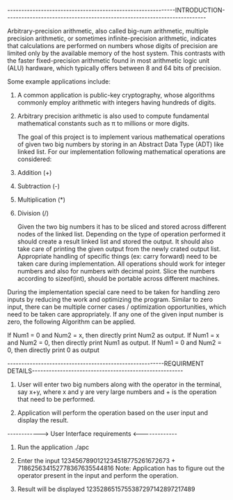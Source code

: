 ------------------------------------------------------------INTRODUCTION------------------------------------------------------------------------

Arbitrary-precision arithmetic, also called big-num arithmetic, multiple precision arithmetic, or sometimes infinite-precision arithmetic, indicates that calculations are performed on numbers whose digits of precision are limited only by the available memory of the host system. This contrasts with the faster fixed-precision arithmetic found in most arithmetic logic unit (ALU) hardware, which typically offers between 8 and 64 bits of precision.

Some example applications include:

1. A common application is public-key cryptography, whose algorithms commonly employ arithmetic with integers having hundreds of digits.
2. Arbitrary precision arithmetic is also used to compute fundamental mathematical constants such as π to millions or more digits.

   The goal of this project is to implement various mathematical operations of given two big numbers by storing in an Abstract Data Type (ADT) like linked list. For our implementation following mathematical operations are considered:

3. Addition (+)
4. Subtraction (-)
5. Multiplication (\*)
6. Division (/)

   Given the two big numbers it has to be sliced and stored across different nodes of the linked list. Depending on the type of operation performed it should create a result linked list and stored the output. It should also take care of printing the given output from the newly crated output list. Appropriate handling of specific things (ex: carry forward) need to be taken care during implementation. All operations should work for integer numbers and also for numbers with decimal point. Slice the numbers according to sizeof(int), should be portable across different machines.

During the implementation special care need to be taken for handling zero inputs by reducing the work and optimizing the program. Similar to zero input, there can be multiple corner cases / optimization opportunities, which need to be taken care appropriately. If any one of the given input number is zero, the following Algorithm can be applied.

If Num1 = 0 and Num2 = x, then directly print Num2 as output.
If Num1 = x and Num2 = 0, then directly print Num1 as output.
If Num1 = 0 and Num2 = 0, then directly print 0 as output

--------------------------------------------------------REQUIRMENT DETAILS------------------------------------------------------

1. User will enter two big numbers along with the operator in the terminal, say x+y, where x and y are very large numbers and + is the operation that need to be performed.

2. Application will perform the operation based on the user input and display the result.

------------> User Interface requirements <-------------

1. Run the application
   ./apc

2. Enter the input
   1234567890121234518775261672673 + 718625634152778367635544816
   Note: Application has to figure out the operator present in the input and perform the operation.

3. Result will be displayed
   1235286515755387297142897217489
